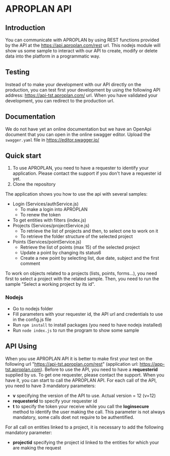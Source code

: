 # APROPLAN API

## Introduction

You can communicate with APROPLAN by using REST functions provided by the API at the <https://api.aproplan.com/rest> url.
This nodejs module will show us some sample to interact with our API to create, modify or delete data into the platform in a programmatic way.

## Testing

Instead of to make your development with our API directly on the production, you can test first your development by using the following API address: https://api-tst.aproplan.com/ url. When you have validated your development, you can redirect to the production url.

## Documentation

We do not have yet an online documentation but we have an OpenApi document that you can open in the online swagger editor.
Upload the `swagger.yaml` file in <https://editor.swagger.io/>

## Quick start

1. To use APROPLAN, you need to have a requester to identify your application. Please contact the support if you don't have a requester id yet.
1. Clone the repository

The application shows you how to use the api with several samples:

* Login (Services/authService.js)
  * To make a login into APROPLAN
  * To renew the token
* To get entities with filters (index.js)
* Projects (Services/projectService.js)
  * To retrieve the list of projects and then, to select one to work on it
  * To retrieve the folder structure of the selected project
* Points (Services/pointService.js)
  * Retrieve the list of points (max 15) of the selected project
  * Update a point by changing its status6
  * Create a new point by selecting list, due date, subject and the first comment

To work on objects related to a projects (lists, points, forms...), you need first to select a project with the related sample. Then, you need to run the sample "Select a working project by its id".

### Nodejs

* Go to nodejs folder
* Fill parameters with your requester id, the API url and credentials to use in the config.js file
* Run `npm install` to install packages (you need to have nodejs installed)
* Run `node index.js` to run the program to show some sample

## API Using

When you use APROPLAN API it is better to make first your test on the following url "https://api-tst.aproplan.com/rest" (application url: https://app-tst.aproplan.com).
Before to use the API, you need to have a **requesterid** supplied by us. To get one requester, please contact the support. When you have it, you can start to call the APROPLAN API.
For each call of the API, you need to have 3 mandatory parameters:

* **v** specifying the version of the API to use. Actual version = 12 (v=12)
* **requesterid** to specify your requester id
* **t** to specify the token your receive while you call the **loginsecure** method to identify the user making the call. This parameter is not always mandatory, some calls doet not require to be authentified.

For all call on entities linked to a project, it is necessary to add the following mandatory parameter:

* **projectid** specifying the project id linked to the entities for which your are making the request
